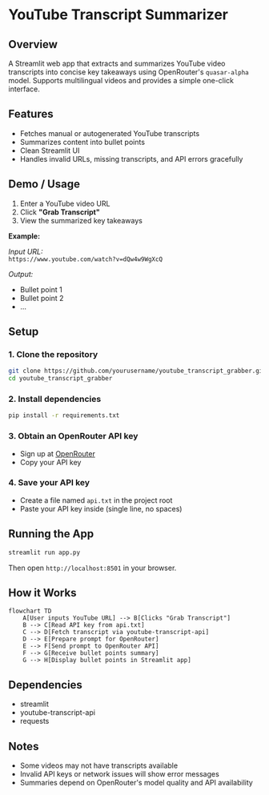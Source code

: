 # YouTube Transcript Summarizer

## Overview
A Streamlit web app that extracts and summarizes YouTube video transcripts into concise key takeaways using OpenRouter's `quasar-alpha` model. Supports multilingual videos and provides a simple one-click interface.

## Features
- Fetches manual or autogenerated YouTube transcripts
- Summarizes content into bullet points
- Clean Streamlit UI
- Handles invalid URLs, missing transcripts, and API errors gracefully

## Demo / Usage
1. Enter a YouTube video URL
2. Click **"Grab Transcript"**
3. View the summarized key takeaways

**Example:**

_Input URL:_  
`https://www.youtube.com/watch?v=dQw4w9WgXcQ`

_Output:_  
- Bullet point 1  
- Bullet point 2  
- ...

## Setup

### 1. Clone the repository
```bash
git clone https://github.com/yourusername/youtube_transcript_grabber.git
cd youtube_transcript_grabber
```

### 2. Install dependencies
```bash
pip install -r requirements.txt
```

### 3. Obtain an OpenRouter API key
- Sign up at [OpenRouter](https://openrouter.ai/)
- Copy your API key

### 4. Save your API key
- Create a file named `api.txt` in the project root
- Paste your API key inside (single line, no spaces)

## Running the App
```bash
streamlit run app.py
```
Then open `http://localhost:8501` in your browser.

## How it Works

```mermaid
flowchart TD
    A[User inputs YouTube URL] --> B[Clicks "Grab Transcript"]
    B --> C[Read API key from api.txt]
    C --> D[Fetch transcript via youtube-transcript-api]
    D --> E[Prepare prompt for OpenRouter]
    E --> F[Send prompt to OpenRouter API]
    F --> G[Receive bullet points summary]
    G --> H[Display bullet points in Streamlit app]
```

## Dependencies
- streamlit
- youtube-transcript-api
- requests

## Notes
- Some videos may not have transcripts available
- Invalid API keys or network issues will show error messages
- Summaries depend on OpenRouter's model quality and API availability